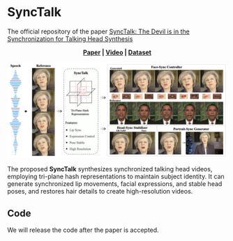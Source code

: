 # SyncTalk
The official repository of the paper [SyncTalk: The Devil is in the Synchronization for Talking Head Synthesis](https://arxiv.org/abs/)

<p align='center'>
  <b>
    <a href="https://arxiv.org/abs/">Paper</a>
    | 
    <a href="https://ziqiaopeng.github.io/synctalk/">Video</a>
    |
    <a href="https://github.com/ZiqiaoPeng/SyncTalk">Dataset</a> 
  </b>
</p> 
  <p align='center'>  
    <img src='image/synctalk.png' width='1000'/>
  </p>

  The proposed **SyncTalk** synthesizes synchronized talking head videos, employing tri-plane hash representations to maintain subject identity. It can generate synchronized lip movements, facial expressions, and stable head poses, and restores hair details to create high-resolution videos.

  ## Code

We will release the code after the paper is accepted.

